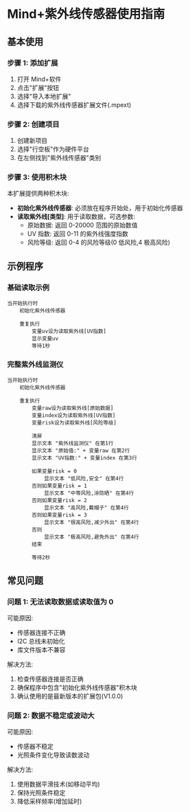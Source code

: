 # Mind+紫外线传感器使用指南

## 基本使用

### 步骤 1: 添加扩展

1. 打开 Mind+软件
2. 点击"扩展"按钮
3. 选择"导入本地扩展"
4. 选择下载的紫外线传感器扩展文件(.mpext)

### 步骤 2: 创建项目

1. 创建新项目
2. 选择"行空板"作为硬件平台
3. 在左侧找到"紫外线传感器"类别

### 步骤 3: 使用积木块

本扩展提供两种积木块:

- **初始化紫外线传感器**: 必须放在程序开始处，用于初始化传感器
- **读取紫外线[类型]**: 用于读取数据，可选参数:
  - 原始数据: 返回 0-20000 范围的原始数值
  - UV 指数: 返回 0-11 的紫外线强度指数
  - 风险等级: 返回 0-4 的风险等级(0 低风险,4 极高风险)

## 示例程序

### 基础读取示例

```
当开始执行时
    初始化紫外线传感器

    重复执行
        变量uv设为读取紫外线[UV指数]
        显示变量uv
        等待1秒
```

### 完整紫外线监测仪

```
当开始执行时
    初始化紫外线传感器

    重复执行
        变量raw设为读取紫外线[原始数据]
        变量index设为读取紫外线[UV指数]
        变量risk设为读取紫外线[风险等级]

        清屏
        显示文本 "紫外线监测仪" 在第1行
        显示文本 "原始值:" + 变量raw 在第2行
        显示文本 "UV指数:" + 变量index 在第3行

        如果变量risk = 0
            显示文本 "低风险,安全" 在第4行
        否则如果变量risk = 1
            显示文本 "中等风险,涂防晒" 在第4行
        否则如果变量risk = 2
            显示文本 "高风险,戴帽子" 在第4行
        否则如果变量risk = 3
            显示文本 "很高风险,减少外出" 在第4行
        否则
            显示文本 "极高风险,避免外出" 在第4行
        结束

        等待2秒
```

## 常见问题

### 问题 1: 无法读取数据或读取值为 0

可能原因:

- 传感器连接不正确
- I2C 总线未初始化
- 库文件版本不兼容

解决方法:

1. 检查传感器连接是否正确
2. 确保程序中包含"初始化紫外线传感器"积木块
3. 确认使用的是最新版本的扩展包(V1.0.0)

### 问题 2: 数据不稳定或波动大

可能原因:

- 传感器不稳定
- 光照条件变化导致读数波动

解决方法:

1. 使用数据平滑技术(如移动平均)
2. 保持光照条件稳定
3. 降低采样频率(增加延时)
